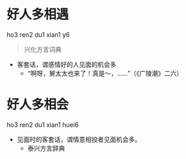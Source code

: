 # 好人多相遇
ho3 ren2 du1 xian1 y6
> 兴化方言词典
- 客套话，谓感情好的人见面的机会多
  - “啊呀，舅太太也来了！真是～，……”（《广陵潮》二六）

# 好人多相会
ho3 ren2 du1 xian1 huei6
+ 见面时的客套话，谓情意相投者见面机会多。
  * 泰兴方言辞典
